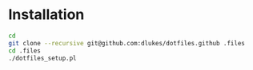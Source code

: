 # Installation

```sh
cd
git clone --recursive git@github.com:dlukes/dotfiles.github .files
cd .files
./dotfiles_setup.pl
```
